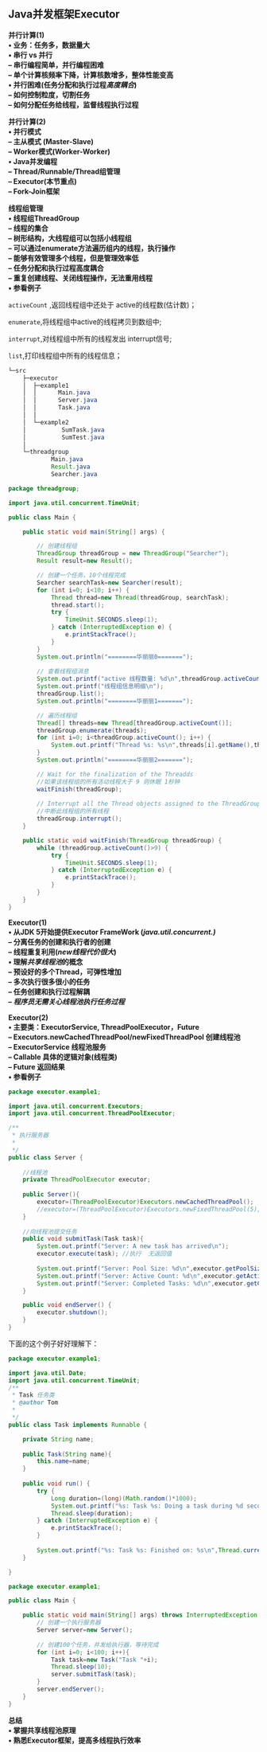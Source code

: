 ## Java并发框架Executor

**并行计算(1)**  
**• 业务：任务多，数据量大**  
**• 串行 vs 并行**  
**– 串行编程简单，并行编程困难**  
**– 单个计算核频率下降，计算核数增多，整体性能变高**  
**• 并行困难(任务分配和执行过程*高度耦合*)**  
**– 如何控制粒度，切割任务**  
**– 如何分配任务给线程，监督线程执行过程**  



**并行计算(2)**  
**• 并行模式**  
**– 主从模式 (Master-Slave)**  
**– Worker模式(Worker-Worker)**  
**• Java并发编程**  
**– Thread/Runnable/Thread组管理**  
**– Executor(本节重点)**  
**– Fork-Join框架**  



**线程组管理**  
**• 线程组ThreadGroup**  
**– 线程的集合**  
**– 树形结构，大线程组可以包括小线程组**  
**– 可以通过enumerate方法遍历组内的线程，执行操作**  
**– 能够有效管理多个线程，但是管理效率低**  
**– 任务分配和执行过程高度耦合**  
**– 重复创建线程、关闭线程操作，无法重用线程**  
**• 参看例子**  



`activeCount` ,返回线程组中还处于 active的线程数(估计数)；

`enumerate`,将线程组中active的线程拷贝到数组中;

`interrupt`,对线程组中所有的线程发出 interrupt信号;

`list`,打印线程组中所有的线程信息；



```java
└─src
    ├─executor
    │  ├─example1
    │  │      Main.java
    │  │      Server.java
    │  │      Task.java
    │  │      
    │  └─example2
    │          SumTask.java
    │          SumTest.java
    │          
    └─threadgroup
            Main.java
            Result.java
            Searcher.java
```

```java
package threadgroup;

import java.util.concurrent.TimeUnit;

public class Main {

	public static void main(String[] args) {

		// 创建线程组
		ThreadGroup threadGroup = new ThreadGroup("Searcher");
		Result result=new Result();

		// 创建一个任务，10个线程完成
		Searcher searchTask=new Searcher(result);
		for (int i=0; i<10; i++) {
			Thread thread=new Thread(threadGroup, searchTask);
			thread.start();
			try {
				TimeUnit.SECONDS.sleep(1);
			} catch (InterruptedException e) {
				e.printStackTrace();
			}
		}
		System.out.println("========华丽丽0=======");
		
		// 查看线程组消息
		System.out.printf("active 线程数量: %d\n",threadGroup.activeCount());
		System.out.printf("线程组信息明细\n");
		threadGroup.list();
		System.out.println("========华丽丽1=======");

		// 遍历线程组
		Thread[] threads=new Thread[threadGroup.activeCount()];
		threadGroup.enumerate(threads);
		for (int i=0; i<threadGroup.activeCount(); i++) {
			System.out.printf("Thread %s: %s\n",threads[i].getName(),threads[i].getState());
		}
		System.out.println("========华丽丽2=======");

		// Wait for the finalization of the Threadds
		//如果该线程组的所有活动线程大于 9 则休眠 1秒钟
		waitFinish(threadGroup);
		
		// Interrupt all the Thread objects assigned to the ThreadGroup
		//中断此线程组的所有线程
		threadGroup.interrupt();
	}

	public static void waitFinish(ThreadGroup threadGroup) {
		while (threadGroup.activeCount()>9) {
			try {
				TimeUnit.SECONDS.sleep(1);
			} catch (InterruptedException e) {
				e.printStackTrace();
			}
		}
	}
}

```



**Executor(1)  
• 从JDK 5开始提供Executor FrameWork (*java.util.concurrent.)*  
– 分离任务的创建和执行者的创建  
– 线程重复利用(*new线程代价很大*)  
• 理解*共享线程池*的概念  
– 预设好的多个Thread，可弹性增加  
– 多次执行很多很小的任务  
– 任务创建和执行过程解耦  
– *程序员无需关心线程池执行任务过程***  



**Executor(2)**  
**• 主要类：ExecutorService, ThreadPoolExecutor，Future**  
**– Executors.newCachedThreadPool/newFixedThreadPool 创建线程池**  
**– ExecutorService 线程池服务**  
**– Callable 具体的逻辑对象(线程类)**  
**– Future 返回结果**  
**• 参看例子**  



```java
package executor.example1;

import java.util.concurrent.Executors;
import java.util.concurrent.ThreadPoolExecutor;

/**
 * 执行服务器
 *
 */
public class Server {
	
	//线程池
	private ThreadPoolExecutor executor;
	
	public Server(){
		executor=(ThreadPoolExecutor)Executors.newCachedThreadPool();
		//executor=(ThreadPoolExecutor)Executors.newFixedThreadPool(5);
	}
	
	//向线程池提交任务
	public void submitTask(Task task){
		System.out.printf("Server: A new task has arrived\n");
		executor.execute(task); //执行  无返回值
		
		System.out.printf("Server: Pool Size: %d\n",executor.getPoolSize());
		System.out.printf("Server: Active Count: %d\n",executor.getActiveCount());
		System.out.printf("Server: Completed Tasks: %d\n",executor.getCompletedTaskCount());
	}

	public void endServer() {
		executor.shutdown();
	}
}

```

下面的这个例子好好理解下：

```java
package executor.example1;

import java.util.Date;
import java.util.concurrent.TimeUnit;
/**
 * Task 任务类
 * @author Tom
 *
 */
public class Task implements Runnable {

	private String name;
	
	public Task(String name){
		this.name=name;
	}
	
	public void run() {
		try {
			Long duration=(long)(Math.random()*1000);
			System.out.printf("%s: Task %s: Doing a task during %d seconds\n",Thread.currentThread().getName(),name,duration);
			Thread.sleep(duration);			
		} catch (InterruptedException e) {
			e.printStackTrace();
		}
		
		System.out.printf("%s: Task %s: Finished on: %s\n",Thread.currentThread().getName(),name,new Date());
	}

}

```

```java
package executor.example1;

public class Main {

	public static void main(String[] args) throws InterruptedException {
		// 创建一个执行服务器
		Server server=new Server();
		
		// 创建100个任务，并发给执行器，等待完成
		for (int i=0; i<100; i++){
			Task task=new Task("Task "+i);
			Thread.sleep(10);
			server.submitTask(task);
		}		
		server.endServer();
	}
}
```

**总结**  
**• 掌握共享线程池原理**  
**• 熟悉Executor框架，提高多线程执行效率**  

